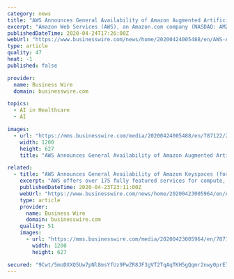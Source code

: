 ```yaml
---
category: news
title: "AWS Announces General Availability of Amazon Augmented Artificial Intelligence (A2I)"
excerpt: "Amazon Web Services (AWS), an Amazon.com company (NASDAQ: AMZN), announced the general availability of Amazon Augmented Artificial Intelligence"
publishedDateTime: 2020-04-24T17:26:00Z
webUrl: "https://www.businesswire.com/news/home/20200424005488/en/AWS-Announces-General-Availability-Amazon-Augmented-Artificial"
type: article
quality: 47
heat: -1
published: false

provider:
  name: Business Wire
  domain: businesswire.com

topics:
  - AI in Healthcare
  - AI

images:
  - url: "https://mms.businesswire.com/media/20200424005488/en/787122/23/AWS_logo_RGB.jpg"
    width: 1200
    height: 627
    title: "AWS Announces General Availability of Amazon Augmented Artificial Intelligence (A2I)"

related:
  - title: "AWS Announces General Availability of Amazon Keyspaces (for Apache Cassandra)"
    excerpt: "AWS offers over 175 fully featured services for compute, storage, databases, networking, analytics, robotics, machine learning and artificial intelligence (AI), Internet of Things (IoT), mobile, security, hybrid, virtual and augmented reality (VR and AR), media, and application development, deployment, and management from 73 Availability Zones ..."
    publishedDateTime: 2020-04-23T23:11:00Z
    webUrl: "https://www.businesswire.com/news/home/20200423005964/en/AWS-Announces-General-Availability-Amazon-Keyspaces-Apache"
    type: article
    provider:
      name: Business Wire
      domain: businesswire.com
    quality: 51
    images:
      - url: "https://mms.businesswire.com/media/20200423005964/en/787134/23/AWS_logo_RGB.jpg"
        width: 1200
        height: 627

secured: "9Cwt/5moDXXQ5Uw7pNl8msYfUz9PwZR8JF3gVT2TqAqTKH5gQqmr2nwy0prE7hYw7vne078OpAfeGUhLx7axhmcocEZJHL74T9KgyPCgTQF6+4J80E8NKFWGkuOoKhKV6kTO2IMv7i5JXnzTduCW4Bx4WbJQtM6F+XTSdX3oKIT6CEPqTPq4bwKcK1S5fKLEF9XmG0wRekvJd4rHeZUlAQ98Gi7pApZZdIT4s1ZO4dSrIGehMBGzVKfF6+plpQ3e32YHdWOfmzGvgXHZAlDprhwSSKPZWl7UqlKiQADneRtsyuFP0UgHcCWHntsE1fVr;L3LA+oevHnJXUE3uRUG9rQ=="
---
```


